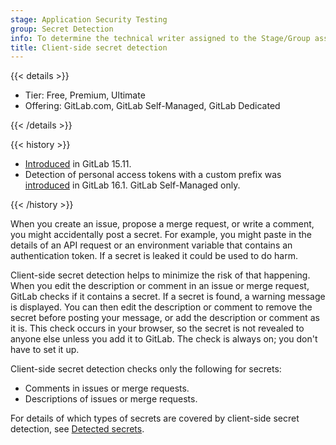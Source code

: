```yaml
---
stage: Application Security Testing
group: Secret Detection
info: To determine the technical writer assigned to the Stage/Group associated with this page, see https://handbook.gitlab.com/handbook/product/ux/technical-writing/#assignments
title: Client-side secret detection
---
```


{{< details >}}

- Tier: Free, Premium, Ultimate
- Offering: GitLab.com, GitLab Self-Managed, GitLab Dedicated

{{< /details >}}

{{< history >}}

- [Introduced](https://gitlab.com/gitlab-org/gitlab/-/issues/368434) in GitLab 15.11.
- Detection of personal access tokens with a custom prefix was [introduced](https://gitlab.com/gitlab-org/gitlab/-/issues/411146) in GitLab 16.1. GitLab Self-Managed only.

{{< /history >}}

When you create an issue, propose a merge request, or write a comment, you might accidentally post a
secret. For example, you might paste in the details of an API request or an environment variable
that contains an authentication token. If a secret is leaked it could be used to do harm.

Client-side secret detection helps to minimize the risk of that happening. When you edit the
description or comment in an issue or merge request, GitLab checks if it contains a secret. If a
secret is found, a warning message is displayed. You can then edit the description or comment to
remove the secret before posting your message, or add the description or comment as it is. This
check occurs in your browser, so the secret is not revealed to anyone else unless you add it to
GitLab. The check is always on; you don't have to set it up.

Client-side secret detection checks only the following for secrets:

- Comments in issues or merge requests.
- Descriptions of issues or merge requests.

For details of which types of secrets are covered by client-side secret detection, see
[Detected secrets](../detected_secrets.md).
